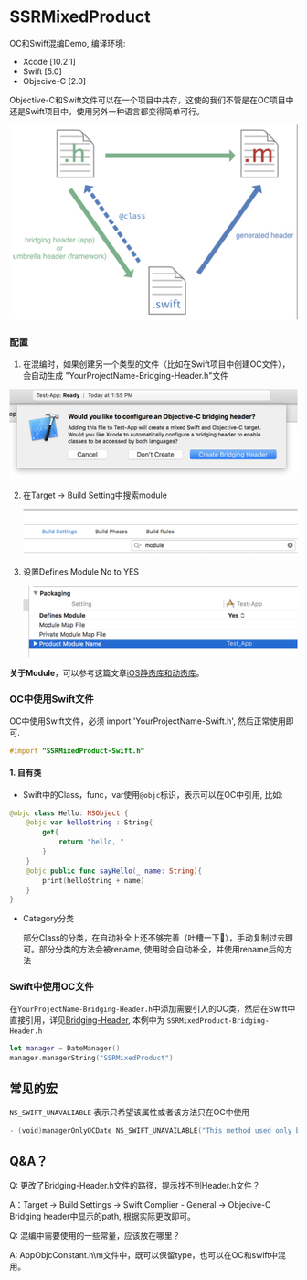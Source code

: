 # SSRMixedProduct
OC和Swift混编Demo,
编译环境:
  - Xcode [10.2.1]
  - Swift [5.0]
  - Objecive-C [2.0]

Objective-C和Swift文件可以在一个项目中共存，这使的我们不管是在OC项目中还是Swift项目中，使用另外一种语言都变得简单可行。

![OCBridgingWithSwift](sources/OCBridgingWithSwift.png)

### 配置

1. 在混编时，如果创建另一个类型的文件（比如在Swift项目中创建OC文件），会自动生成 "YourProjectName-Bridging-Header.h"文件

![createBridgingHeader](sources/createBridgingHeader.png)

2. 在Target -> Build Setting中搜索module

   ![](sources/searchModule.png)

3. 设置Defines Module No to YES

   ![](sources/changeDefineModuleFromNoToYES.png)

**关于Module**，可以参考这篇文章[iOS静态库和动态库](https://juejin.im/post/5ce3ef94f265da1bce3da5b5)。

### OC中使用Swift文件

OC中使用Swift文件，必须 import 'YourProjectName-Swift.h', 然后正常使用即可.

```objective-c
#import "SSRMixedProduct-Swift.h"
```


#### 1. 自有类

- Swift中的Class，func，var使用`@objc`标识，表示可以在OC中引用, 比如:

```swift
@objc class Hello: NSObject {
    @objc var helloString : String{
        get{
            return "hello, "
        }
    }
    @objc public func sayHello(_ name: String){
        print(helloString + name)
    }
}
```

- Category分类

  部分Class的分类，在自动补全上还不够完善（吐槽一下🍎），手动复制过去即可。部分分类的方法会被rename, 使用时会自动补全，并使用rename后的方法

### Swift中使用OC文件

在`YourProjectName-Bridging-Header.h`中添加需要引入的OC类，然后在Swift中直接引用，详见[Bridging-Header](SSRMixedProduct/SSRMixedProduct-Bridging-Header.h), 本例中为 `SSRMixedProduct-Bridging-Header.h`

```swift
let manager = DateManager()
manager.managerString("SSRMixedProduct")
```



## 常见的宏
`NS_SWIFT_UNAVALIABLE` 表示只希望该属性或者该方法只在OC中使用

```swift
- (void)managerOnlyOCDate NS_SWIFT_UNAVAILABLE("This method used only by OC.");
```


## Q&A？

Q: 更改了Bridging-Header.h文件的路径，提示找不到Header.h文件？

A：Target -> Build Settings -> Swift Complier - General -> Objecive-C Bridging header中显示的path, 根据实际更改即可。

Q: 混编中需要使用的一些常量，应该放在哪里？

A: AppObjcConstant.h\m文件中，既可以保留type，也可以在OC和swift中混用。
